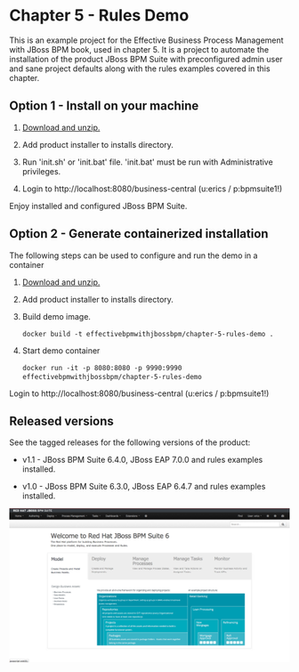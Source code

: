 Chapter 5 - Rules Demo 
=============================
This is an example project for the Effective Business Process Management with JBoss BPM book, 
used in chapter 5. It is a project to automate the installation of the product JBoss BPM Suite 
with preconfigured admin user and sane project defaults along with the rules examples covered 
in this chapter.


Option 1 - Install on your machine
----------------------------------
1. [Download and unzip.](https://github.com/effectivebpmwithjbossbpm/chapter-5-rules-demo/archive/master.zip)

2. Add product installer to installs directory.

3. Run 'init.sh' or 'init.bat' file. 'init.bat' must be run with Administrative privileges. 

4. Login to http://localhost:8080/business-central  (u:erics / p:bpmsuite1!)

Enjoy installed and configured JBoss BPM Suite.


Option 2 - Generate containerized installation
----------------------------------------------
The following steps can be used to configure and run the demo in a container

1. [Download and unzip.](https://github.com/effectivebpmwithjbossbpm/chapter-5-rules-demo/archive/master.zip)

2. Add product installer to installs directory.

3. Build demo image.

	```
	docker build -t effectivebpmwithjbossbpm/chapter-5-rules-demo .
	```

4. Start demo container

	```
	docker run -it -p 8080:8080 -p 9990:9990 effectivebpmwithjbossbpm/chapter-5-rules-demo
	```

Login to http://localhost:8080/business-central (u:erics / p:bpmsuite1!) 


Released versions
-----------------
See the tagged releases for the following versions of the product:

- v1.1 - JBoss BPM Suite 6.4.0, JBoss EAP 7.0.0 and rules examples installed.

- v1.0 - JBoss BPM Suite 6.3.0, JBoss EAP 6.4.7 and rules examples installed.

![BPM Suite](https://raw.githubusercontent.com/effectivebpmwithjbossbpm/chapter-5-rules-demo/master/docs/demo-images/bpmsuite.png)
